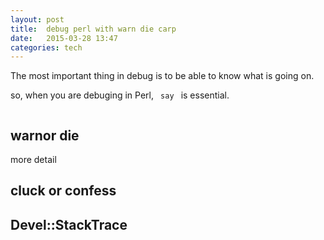 ```yaml
---
layout: post
title:  debug perl with warn die carp 
date:   2015-03-28 13:47 
categories: tech 
---
```

The most important thing in debug is to be able to know what is going on.

so, when you are debuging in Perl, <code> say </code> is essential.


```bash

```


## warnor die

more detail


## cluck or confess


## Devel::StackTrace

